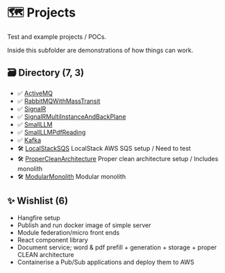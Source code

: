 # 🗺️ Projects
Test and example projects / POCs.

Inside this subfolder are demonstrations of how things can work.

## 🗃️ Directory (7, 3)
- ✅ [ActiveMQ](./ActiveMQ)
- ✅ [RabbitMQWithMassTransit](./RabbitMQWithMassTransit)
- ✅ [SignalR](./SignalR/)
- ✅ [SignalRMultiInstanceAndBackPlane](./SignalRMultiInstanceAndBackPlane/)
- ✅ [SmallLLM](./SmallLLM)
- ✅ [SmallLLMPdfReading](./SmallLLMPdfReading)
- ✅ [Kafka](./Kafka/)
- 🛠️ [LocalStackSQS](./LocalStackSQS/) LocalStack AWS SQS setup / Need to test
- 🛠️ [ProperCleanArchitecture](./ProperCleanArchitectureModularMonolith/) Proper clean architecture setup / Includes monolith
- 🛠️ [ModularMonolith](./ProperCleanArchitectureModularMonolith/) Modular monolith

## ✨ Wishlist (6)
- Hangfire setup
- Publish and run docker image of simple server
- Module federation/micro front ends
- React component library
- Document service; word & pdf prefill + generation + storage + proper CLEAN architecture
- Containerise a Pub/Sub applications and deploy them to AWS
